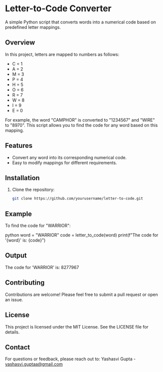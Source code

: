 # Letter-to-Code Converter

A simple Python script that converts words into a numerical code based on predefined letter mappings.

## Overview

In this project, letters are mapped to numbers as follows:

- C = 1
- A = 2
- M = 3
- P = 4
- H = 5
- O = 6
- R = 7
- W = 8
- I = 9
- E = 0

For example, the word "CAMPHOR" is converted to "1234567" and "WIRE" to "8970". This script allows you to find the code for any word based on this mapping.

## Features

- Convert any word into its corresponding numerical code.
- Easy to modify mappings for different requirements.

## Installation

1. Clone the repository:
      
   ```bash
   git clone https://github.com/yourusername/letter-to-code.git

## Example
To find the code for "WARRIOR":

python
word = "WARRIOR"
code = letter_to_code(word)
print(f"The code for '{word}' is: {code}")

## Output
The code for 'WARRIOR' is: 8277967

## Contributing
Contributions are welcome! Please feel free to submit a pull request or open an issue.

## License
This project is licensed under the MIT License. See the LICENSE file for details.

## Contact
For questions or feedback, please reach out to:
Yashasvi Gupta - yashasvi.guptaa@gmail.com
